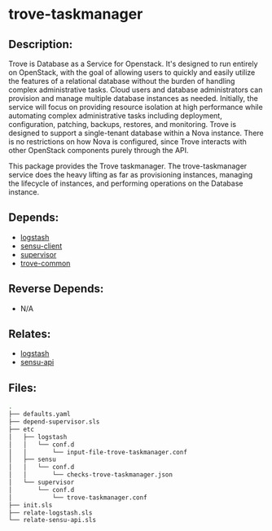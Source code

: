 # trove-taskmanager

## Description:

Trove is Database as a Service for Openstack. It's designed to run entirely on OpenStack, with the goal of allowing users to quickly and easily utilize the features of a relational database without the burden of handling complex administrative tasks. Cloud users and database administrators can provision and manage multiple database instances as needed. Initially, the service will focus on providing resource isolation at high performance while automating complex administrative tasks including deployment, configuration, patching, backups, restores, and monitoring. Trove is designed to support a single-tenant database within a Nova instance. There is no restrictions on how Nova is configured, since Trove interacts with other OpenStack components purely through the API.

This package provides the Trove taskmanager. The trove-taskmanager service does the heavy lifting as far as provisioning instances, managing the lifecycle of instances, and performing operations on the Database instance.

## Depends:

  -  [logstash](/salt/logstash)
  -  [sensu-client](/salt/sensu-client)
  -  [supervisor](/salt/supervisor)
  -  [trove-common](/salt/trove-common)

## Reverse Depends:

  -  N/A

## Relates:

  -  [logstash](/salt/logstash)
  -  [sensu-api](/salt/sensu-api)

## Files:

```bash
.
├── defaults.yaml
├── depend-supervisor.sls
├── etc
│   ├── logstash
│   │   └── conf.d
│   │       └── input-file-trove-taskmanager.conf
│   ├── sensu
│   │   └── conf.d
│   │       └── checks-trove-taskmanager.json
│   └── supervisor
│       └── conf.d
│           └── trove-taskmanager.conf
├── init.sls
├── relate-logstash.sls
└── relate-sensu-api.sls
```
